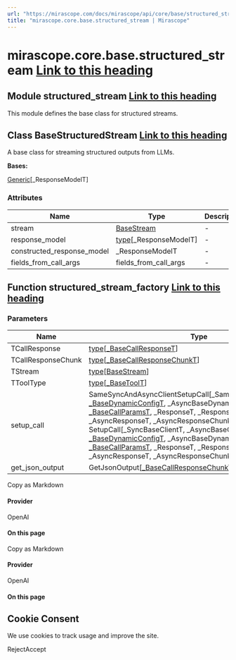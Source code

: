 ```yaml
---
url: "https://mirascope.com/docs/mirascope/api/core/base/structured_stream"
title: "mirascope.core.base.structured_stream | Mirascope"
---
```


# mirascope.core.base.structured\_stream [Link to this heading](https://mirascope.com/docs/mirascope/api/core/base/structured_stream\#mirascope-core-base-structured-stream)

## Module structured\_stream [Link to this heading](https://mirascope.com/docs/mirascope/api/core/base/structured_stream\#structured-stream)

This module defines the base class for structured streams.

## Class BaseStructuredStream [Link to this heading](https://mirascope.com/docs/mirascope/api/core/base/structured_stream\#basestructuredstream)

A base class for streaming structured outputs from LLMs.

**Bases:**

[Generic](https://docs.python.org/3/library/typing.html#typing.Generic)\[\_ResponseModelT\]

### Attributes

| Name | Type | Description |
| --- | --- | --- |
| stream | [BaseStream](https://mirascope.com/docs/mirascope/api/core/base/stream#basestream) | - |
| response\_model | [type](https://docs.python.org/3/library/functions.html#type)\[\_ResponseModelT\] | - |
| constructed\_response\_model | \_ResponseModelT | - |
| fields\_from\_call\_args | fields\_from\_call\_args | - |

## Function structured\_stream\_factory [Link to this heading](https://mirascope.com/docs/mirascope/api/core/base/structured_stream\#structured-stream-factory)

### Parameters

| Name | Type | Description |
| --- | --- | --- |
| TCallResponse | [type](https://docs.python.org/3/library/functions.html#type)\[[\_BaseCallResponseT](https://mirascope.com/docs/mirascope/api/core/base/call_response#basecallresponse)\] | - |
| TCallResponseChunk | [type](https://docs.python.org/3/library/functions.html#type)\[[\_BaseCallResponseChunkT](https://mirascope.com/docs/mirascope/api/core/base/call_response_chunk#basecallresponsechunk)\] | - |
| TStream | [type](https://docs.python.org/3/library/functions.html#type)\[[BaseStream](https://mirascope.com/docs/mirascope/api/core/base/stream#basestream)\] | - |
| TToolType | [type](https://docs.python.org/3/library/functions.html#type)\[[\_BaseToolT](https://mirascope.com/docs/mirascope/api/core/base/tool#basetool)\] | - |
| setup\_call | SameSyncAndAsyncClientSetupCall\[\_SameSyncAndAsyncClientT, [\_BaseDynamicConfigT](https://mirascope.com/docs/mirascope/api/core/base/dynamic_config#basedynamicconfig), \_AsyncBaseDynamicConfigT, [\_BaseCallParamsT](https://mirascope.com/docs/mirascope/api/core/base/call_params#basecallparams), \_ResponseT, \_ResponseChunkT, \_AsyncResponseT, \_AsyncResponseChunkT, [\_BaseToolT](https://mirascope.com/docs/mirascope/api/core/base/tool#basetool)\] \| SetupCall\[\_SyncBaseClientT, \_AsyncBaseClientT, [\_BaseDynamicConfigT](https://mirascope.com/docs/mirascope/api/core/base/dynamic_config#basedynamicconfig), \_AsyncBaseDynamicConfigT, [\_BaseCallParamsT](https://mirascope.com/docs/mirascope/api/core/base/call_params#basecallparams), \_ResponseT, \_ResponseChunkT, \_AsyncResponseT, \_AsyncResponseChunkT, [\_BaseToolT](https://mirascope.com/docs/mirascope/api/core/base/tool#basetool)\] | - |
| get\_json\_output | GetJsonOutput\[[\_BaseCallResponseChunkT](https://mirascope.com/docs/mirascope/api/core/base/call_response_chunk#basecallresponsechunk)\] | - |

Copy as Markdown

#### Provider

OpenAI

#### On this page

Copy as Markdown

#### Provider

OpenAI

#### On this page

## Cookie Consent

We use cookies to track usage and improve the site.

RejectAccept